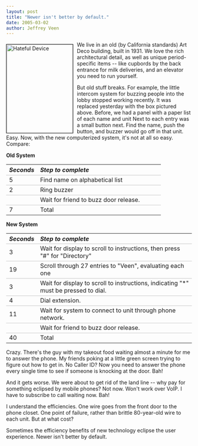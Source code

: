 ```yaml
--- 
layout: post
title: "Newer isn't better by default."
date: 2005-03-02
author: Jeffrey Veen
---
```

<p><a href="http://www.flickr.com/photos/veen/5762307/" ><img src="http://photos6.flickr.com/5762307_850730fcb0_m.jpg" width="180" height="240" style="float:left; margin-right: 10px; margin-top: 7px; border: 1px solid black;" alt="Hateful Device" /></a>
We live in an old (by California standards) Art Deco building, built in 1931. We love the rich architectural detail, as well as unique period-specific items -- like cupbords by the back entrance for milk deliveries, and an elevator you need to run yourself.</p>

<p>But old stuff breaks. For example, the little intercom system for buzzing people into the lobby stopped working recently. It was replaced yesterday with the box pictured above. Before, we had a panel with a paper list of each name and unit Next to each entry was a small button next. Find the name, push the button, and buzzer would go off in that unit. Easy. Now, with the new computerized system, it's not at all so easy. Compare:</p>

<p><strong>Old System</strong></p>

<style type="text/css">
  td {border-top: solid 1px silver;}
  th {font-style: oblique; text-align: left;}
.sec {width: 60px;"}
</style>

<table>
<colgroup>
<col style="color:red;" />
</colgroup>
  <tr>
    <th style="width:60px;">Seconds</th>
    <th style="width:320px">Step to complete</th>
  <tr>
  <tr>
    <td>5</td>
    <td>Find name on alphabetical list</td>
  </tr>
  <tr>
    <td>2</td>
    <td>Ring buzzer</td>
  </tr>
 <tr>
    <td></td>
    <td>Wait for friend to buzz door release.</td>
  </tr>
  <tr>
    <td>7</td>
    <td>Total</td>
  </tr>
</table>

<p><strong>New System</strong>
</p>
<table>
  <tr>
    <th class="sec">Seconds</th>
    <th>Step to complete</th>
  <tr>
  <tr>
    <td>3</td>
    <td>Wait for display to scroll to instructions, then press "#" for "Directory"</td>
  </tr>
  <tr>
    <td>19</td>
    <td>Scroll through 27 entries to "Veen", evaluating each one</td>
  </tr>
  <tr>
    <td>3</td>
    <td>Wait for display to scroll to instructions, indicating "*" must be pressed to dial.</td>
  </tr>
 <tr>
    <td>4</td>
    <td>Dial extension.</td>
  </tr>
 <tr>
    <td>11</td>
    <td>Wait for system to connect to unit through phone network.</td>
  </tr>
<tr>
    <td></td>
    <td>Wait for friend to buzz door release.</td>
  </tr>
<tr>
    <td>40</td>
    <td>Total</td>
  </tr>
</table>

<p>Crazy. There's the guy with my takeout food waiting almost a minute for me to answer the phone. My friends poking at a little green screen trying to figure out how to get in. No Caller ID? Now you need to answer the phone every single time to see if someone is knocking at the door. Bah!</p>

<p>And it gets worse. We were about to get rid of the land line -- why pay for something eclipsed by mobile phones? Not now. Won't work over VoIP. I have to subscribe to call waiting now. Bah!</p>

<p>I understand the efficiencies. One wire goes from the front door to the phone closet. One point of failure, rather than brittle 80-year-old wire to each unit. But at what cost? </p>

<p>Sometimes the efficiency benefits of new technology eclipse the user experience. Newer isn't better by default.</p>



&#8203;